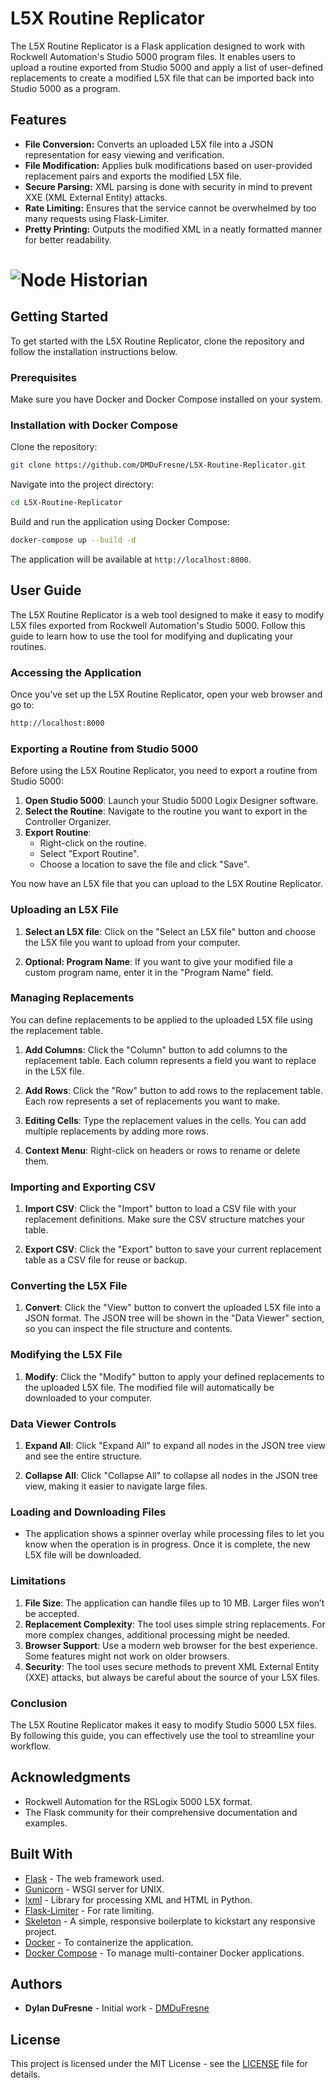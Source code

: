 # L5X Routine Replicator

The L5X Routine Replicator is a Flask application designed to work with Rockwell Automation's Studio 5000 program files. It enables users to upload a routine exported from Studio 5000 and apply a list of user-defined replacements to create a modified L5X file that can be imported back into Studio 5000 as a program.

## Features

- **File Conversion:** Converts an uploaded L5X file into a JSON representation for easy viewing and verification.
- **File Modification:** Applies bulk modifications based on user-provided replacement pairs and exports the modified L5X file.
- **Secure Parsing:** XML parsing is done with security in mind to prevent XXE (XML External Entity) attacks.
- **Rate Limiting:** Ensures that the service cannot be overwhelmed by too many requests using Flask-Limiter.
- **Pretty Printing:** Outputs the modified XML in a neatly formatted manner for better readability.

# ![Node Historian](docs/screenshot.png)

## Getting Started

To get started with the L5X Routine Replicator, clone the repository and follow the installation instructions below.

### Prerequisites

Make sure you have Docker and Docker Compose installed on your system.

### Installation with Docker Compose

Clone the repository:

```bash
git clone https://github.com/DMDuFresne/L5X-Routine-Replicator.git
```

Navigate into the project directory:

```bash
cd L5X-Routine-Replicator
```

Build and run the application using Docker Compose:

```bash
docker-compose up --build -d
```

The application will be available at `http://localhost:8000`.

## User Guide

The L5X Routine Replicator is a web tool designed to make it easy to modify L5X files exported from Rockwell Automation's Studio 5000. Follow this guide to learn how to use the tool for modifying and duplicating your routines.

### Accessing the Application

Once you’ve set up the L5X Routine Replicator, open your web browser and go to:

```markdown
http://localhost:8000
```

### Exporting a Routine from Studio 5000

Before using the L5X Routine Replicator, you need to export a routine from Studio 5000:

1. **Open Studio 5000**: Launch your Studio 5000 Logix Designer software.
2. **Select the Routine**: Navigate to the routine you want to export in the Controller Organizer.
3. **Export Routine**:
   - Right-click on the routine.
   - Select "Export Routine".
   - Choose a location to save the file and click "Save".

You now have an L5X file that you can upload to the L5X Routine Replicator.

### Uploading an L5X File

1. **Select an L5X file**: Click on the "Select an L5X file" button and choose the L5X file you want to upload from your computer.

2. **Optional: Program Name**: If you want to give your modified file a custom program name, enter it in the "Program Name" field.

### Managing Replacements

You can define replacements to be applied to the uploaded L5X file using the replacement table.

1. **Add Columns**: Click the "Column" button to add columns to the replacement table. Each column represents a field you want to replace in the L5X file.

2. **Add Rows**: Click the "Row" button to add rows to the replacement table. Each row represents a set of replacements you want to make.

3. **Editing Cells**: Type the replacement values in the cells. You can add multiple replacements by adding more rows.

4. **Context Menu**: Right-click on headers or rows to rename or delete them.

### Importing and Exporting CSV

1. **Import CSV**: Click the "Import" button to load a CSV file with your replacement definitions. Make sure the CSV structure matches your table.

2. **Export CSV**: Click the "Export" button to save your current replacement table as a CSV file for reuse or backup.

### Converting the L5X File

1. **Convert**: Click the "View" button to convert the uploaded L5X file into a JSON format. The JSON tree will be shown in the "Data Viewer" section, so you can inspect the file structure and contents.

### Modifying the L5X File

1. **Modify**: Click the "Modify" button to apply your defined replacements to the uploaded L5X file. The modified file will automatically be downloaded to your computer.

### Data Viewer Controls

1. **Expand All**: Click "Expand All" to expand all nodes in the JSON tree view and see the entire structure.

2. **Collapse All**: Click "Collapse All" to collapse all nodes in the JSON tree view, making it easier to navigate large files.

### Loading and Downloading Files

- The application shows a spinner overlay while processing files to let you know when the operation is in progress. Once it is complete, the new L5X file will be downloaded.

### Limitations

1. **File Size**: The application can handle files up to 10 MB. Larger files won’t be accepted.
2. **Replacement Complexity**: The tool uses simple string replacements. For more complex changes, additional processing might be needed.
3. **Browser Support**: Use a modern web browser for the best experience. Some features might not work on older browsers.
4. **Security**: The tool uses secure methods to prevent XML External Entity (XXE) attacks, but always be careful about the source of your L5X files.

### Conclusion

The L5X Routine Replicator makes it easy to modify Studio 5000 L5X files. 
By following this guide, 
you can effectively use the tool to streamline your workflow. 

## Acknowledgments

- Rockwell Automation for the RSLogix 5000 L5X format.
- The Flask community for their comprehensive documentation and examples.

## Built With

- [Flask](https://flask.palletsprojects.com/en/2.0.x/) - The web framework used.
- [Gunicorn](https://gunicorn.org/) - WSGI server for UNIX.
- [lxml](https://lxml.de/) - Library for processing XML and HTML in Python.
- [Flask-Limiter](https://flask-limiter.readthedocs.io/en/stable/) - For rate limiting.
- [Skeleton](https://github.com/dhg/Skeleton) - A simple, responsive boilerplate to kickstart any responsive project.
- [Docker](https://www.docker.com/) - To containerize the application.
- [Docker Compose](https://docs.docker.com/compose/) - To manage multi-container Docker applications.

## Authors

- **Dylan DuFresne** - Initial work - [DMDuFresne](https://github.com/DMDuFresne)

## License

This project is licensed under the MIT License - see the [LICENSE](LICENSE) file for details.
